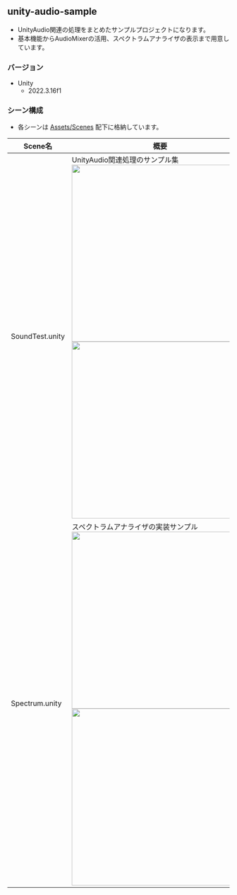 ## unity-audio-sample
* UnityAudio関連の処理をまとめたサンプルプロジェクトになります。
* 基本機能からAudioMixerの活用、スペクトラムアナライザの表示まで用意しています。

### バージョン
* Unity
  * 2022.3.16f1

### シーン構成

* 各シーンは <a href="/Assets/Scenes">Assets/Scenes</a> 配下に格納しています。

| Scene名 | 概要 |
----|---- 
| SoundTest.unity | UnityAudio関連処理のサンプル集<br><img width=400 src="https://github.com/plasmo310/unity-audio-sample/assets/77447256/22f26e4d-f667-4f21-98bd-2aa902c97158"><br><img width=400 src="https://github.com/plasmo310/unity-audio-sample/assets/77447256/3d2cd1c3-739a-4c88-a8a6-e0bcf3d8016f"> |
| Spectrum.unity | スペクトラムアナライザの実装サンプル<br><img width=400 src="https://github.com/plasmo310/unity-audio-sample/assets/77447256/9be391a7-576a-4d4a-811a-31d29ede2f19"><br><img width=400 src="https://github.com/plasmo310/unity-audio-sample/assets/77447256/e4dc2c80-7c03-48d0-86eb-c0737e941fe3"> |
